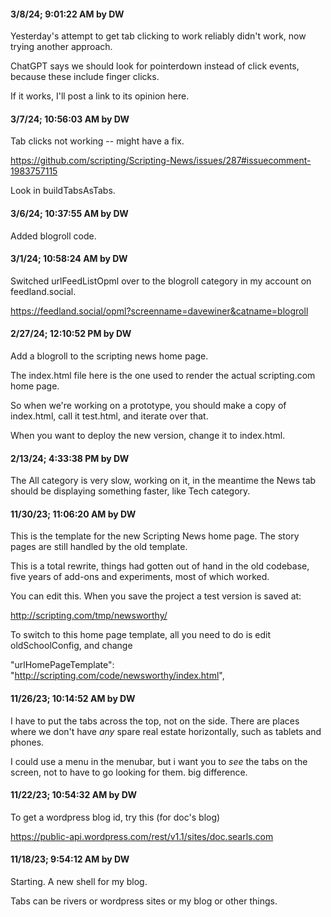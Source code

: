 #### 3/8/24; 9:01:22 AM by DW

Yesterday's attempt to get tab clicking to work reliably didn't work, now trying another approach. 

ChatGPT says we should look for pointerdown instead of click events, because these include finger clicks. 

If it works, I'll post a link to its opinion here.

#### 3/7/24; 10:56:03 AM by DW

Tab clicks not working -- might have a fix.

https://github.com/scripting/Scripting-News/issues/287#issuecomment-1983757115

Look in buildTabsAsTabs.

#### 3/6/24; 10:37:55 AM by DW

Added blogroll code. 

#### 3/1/24; 10:58:24 AM by DW

Switched urlFeedListOpml over to the blogroll category in my account on feedland.social.

https://feedland.social/opml?screenname=davewiner&catname=blogroll

#### 2/27/24; 12:10:52 PM by DW

Add a blogroll to the scripting news home page. 

The index.html file here is the one used to render the actual scripting.com home page.

So when we're working on a prototype, you should make a copy of index.html, call it test.html, and iterate over that.

When you want to deploy the new version, change it to index.html.

#### 2/13/24; 4:33:38 PM by DW

The All category is very slow, working on it, in the meantime the News tab should be displaying something faster, like Tech category. 

#### 11/30/23; 11:06:20 AM by DW

This is the template for the new Scripting News home page. The story pages are still handled by the old template.

This is a total rewrite, things had gotten out of hand in the old codebase, five years of add-ons and experiments, most of which worked.

You can edit this. When you save the project a test version is saved at:

http://scripting.com/tmp/newsworthy/

To switch to this home page template, all you need to do is edit oldSchoolConfig, and change

"urlHomePageTemplate": "http://scripting.com/code/newsworthy/index.html",

#### 11/26/23; 10:14:52 AM by DW

I have to put the tabs across the top, not on the side. There are places where we don't have *any* spare real estate horizontally, such as tablets and phones. 

I could use a menu in the menubar, but i want you to *see* the tabs on the screen, not to have to go looking for them. big difference. 

#### 11/22/23; 10:54:32 AM by DW

To get a wordpress blog id, try this (for doc's blog)

https://public-api.wordpress.com/rest/v1.1/sites/doc.searls.com

#### 11/18/23; 9:54:12 AM by DW

Starting. A new shell for my blog. 

Tabs can be rivers or wordpress sites or my blog or other things.

